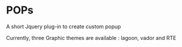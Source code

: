 # POPs
A short Jquery plug-in to create custom popup

Currently, three Graphic themes are available : lagoon, vador and RTE
